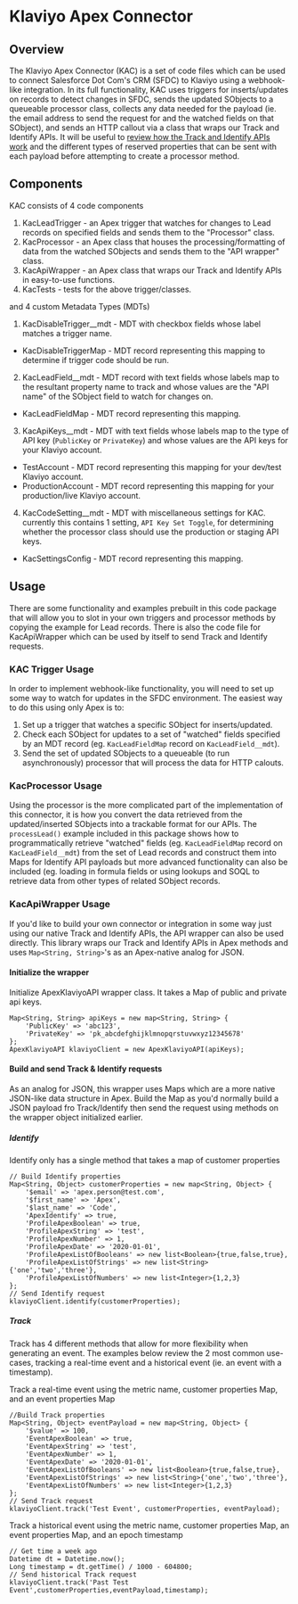 # Klaviyo Apex Connector

## Overview
The Klaviyo Apex Connector (KAC) is a set of code files which can be used to connect Salesforce Dot Com's CRM (SFDC) to Klaviyo using a webhook-like integration. In its full functionality, KAC uses triggers for inserts/updates on records to detect changes in SFDC, sends the updated SObjects to a queueable processor class, collects any data needed for the payload (ie. the email address to send the request for and the watched fields on that SObject), and sends an HTTP callout via a class that wraps our Track and Identify APIs. It will be useful to [review how the Track and Identify APIs work](https://help.klaviyo.com/hc/en-us/articles/115000751052-Klaviyo-API-Reference-Guide) and the different types of reserved properties that can be sent with each payload before attempting to create a processor method.

## Components
KAC consists of 4 code components
1) KacLeadTrigger - an Apex trigger that watches for changes to Lead records on specified fields and sends them to the "Processor" class.
2) KacProcessor - an Apex class that houses the processing/formatting of data from the watched SObjects and sends them to the "API wrapper" class.
3) KacApiWrapper - an Apex class that wraps our Track and Identify APIs in easy-to-use functions.
4) KacTests - tests for the above trigger/classes.

and 4 custom Metadata Types (MDTs)
1) KacDisableTrigger__mdt - MDT with checkbox fields whose label matches a trigger name.
  - KacDisableTriggerMap - MDT record representing this mapping to determine if trigger code should be run.
2) KacLeadField__mdt - MDT record with text fields whose labels map to the resultant property name to track and whose values are the "API name" of the SObject field to watch for changes on.
  - KacLeadFieldMap - MDT record representing this mapping.
3) KacApiKeys__mdt - MDT with text fields whose labels map to the type of API key (`PublicKey` or `PrivateKey`) and whose values are the API keys for your Klaviyo account.
  - TestAccount - MDT record representing this mapping for your dev/test Klaviyo account.
  - ProductionAccount - MDT record representing this mapping for your production/live Klaviyo account.
4) KacCodeSetting__mdt - MDT with miscellaneous settings for KAC. currently this contains 1 setting, `API Key Set Toggle`, for determining whether the processor class should use the production or staging API keys.
  - KacSettingsConfig - MDT record representing this mapping.

## Usage
There are some functionality and examples prebuilt in this code package that will allow you to slot in your own triggers and processor methods by copying the example for Lead records. There is also the code file for KacApiWrapper which can be used by itself to send Track and Identify requests.

### KAC Trigger Usage
In order to implement webhook-like functionality, you will need to set up some way to watch for updates in the SFDC environment. The easiest way to do this using only Apex is to:
1) Set up a trigger that watches a specific SObject for inserts/updated.
2) Check each SObject for updates to a set of "watched" fields specified by an MDT record (eg. `KacLeadFieldMap` record on `KacLeadField__mdt`).
3) Send the set of updated SObjects to a queueable (to run asynchronously) processor that will process the data for HTTP calouts.

### KacProcessor Usage
Using the processor is the more complicated part of the implementation of this connector, it is how you convert the data retrieved from the updated/inserted SObjects into a trackable format for our APIs. The `processLead()` example included in this package shows how to programmatically retrieve "watched" fields (eg. `KacLeadFieldMap` record on `KacLeadField__mdt`) from the set of Lead records and construct them into Maps for Identify API payloads but more advanced functionality can also be included (eg. loading in formula fields or using lookups and SOQL to retrieve data from other types of related SObject records.

### KacApiWrapper Usage
If you'd like to build your own connector or integration in some way just using our native Track and Identify APIs, the API wrapper can also be used directly. This library wraps our Track and Identify APIs in Apex methods and uses `Map<String, String>`'s as an Apex-native analog for JSON.

#### Initialize the wrapper
Initialize ApexKlaviyoAPI wrapper class. It takes a Map of public and private api keys.
```
Map<String, String> apiKeys = new map<String, String> {
    'PublicKey' => 'abc123',
    'PrivateKey' => 'pk_abcdefghijklmnopqrstuvwxyz12345678'
};
ApexKlaviyoAPI klaviyoClient = new ApexKlaviyoAPI(apiKeys);
```
#### Build and send Track & Identify requests
As an analog for JSON, this wrapper uses Maps which are a more native JSON-like data structure in Apex. Build the Map as you'd normally build a JSON payload fro Track/Identify then send the request using methods on the wrapper object initialized earlier.

##### Identify
Identify only has a single method that takes a map of customer properties
```
// Build Identify properties
Map<String, Object> customerProperties = new map<String, Object> {
    '$email' => 'apex.person@test.com',
    '$first_name' => 'Apex',
    '$last_name' => 'Code',
    'ApexIdentify' => true,
    'ProfileApexBoolean' => true,
    'ProfileApexString' => 'test',
    'ProfileApexNumber' => 1,
    'ProfileApexDate' => '2020-01-01',
    'ProfileApexListOfBooleans' => new list<Boolean>{true,false,true},
    'ProfileApexListOfStrings' => new list<String>{'one','two','three'},
    'ProfileApexListOfNumbers' => new list<Integer>{1,2,3}
};
// Send Identify request
klaviyoClient.identify(customerProperties);
```
##### Track
Track has 4 different methods that allow for more flexibility when generating an event. The examples below review the 2 most common use-cases, tracking a real-time event and a historical event (ie. an event with a timestamp).

Track a real-time event using the metric name, customer properties Map, and an event properties Map
```
//Build Track properties
Map<String, Object> eventPayload = new map<String, Object> {
    '$value' => 100,
    'EventApexBoolean' => true,
    'EventApexString' => 'test',
    'EventApexNumber' => 1,
    'EventApexDate' => '2020-01-01',
    'EventApexListOfBooleans' => new list<Boolean>{true,false,true},
    'EventApexListOfStrings' => new list<String>{'one','two','three'},
    'EventApexListOfNumbers' => new list<Integer>{1,2,3}
};
// Send Track request
klaviyoClient.track('Test Event', customerProperties, eventPayload);
```

Track a historical event using the metric name, customer properties Map, an event properties Map, and an epoch timestamp
```
// Get time a week ago
Datetime dt = Datetime.now();
Long timestamp = dt.getTime() / 1000 - 604800;
// Send historical Track request
klaviyoClient.track('Past Test Event',customerProperties,eventPayload,timestamp);
```
